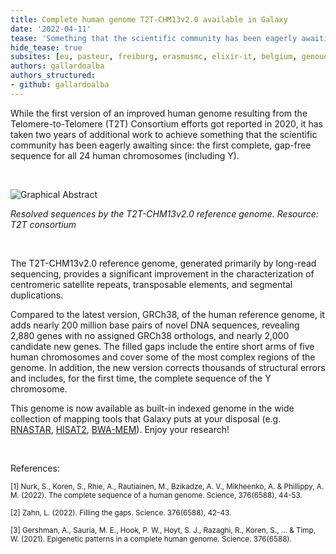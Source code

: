 ```yaml
---
title: Complete human genome T2T-CHM13v2.0 available in Galaxy
date: '2022-04-11'
tease: 'Something that the scientific community has been eagerly awaiting: the first complete, gap-free sequence for all 24 human chromosomes (including Y)'
hide_tease: true
subsites: [eu, pasteur, freiburg, erasmusmc, elixir-it, belgium, genouest]
authors: gallardoalba
authors_structured:
- github: gallardoalba
---
```


While the first version of an improved human genome resulting from the Telomere-to-Telomere (T2T) Consortium efforts got reported in 2020, it has taken two years of additional work to achieve something that the scientific community has been eagerly awaiting since: the first complete, gap-free sequence for all 24 human chromosomes (including Y).


<br>

![Graphical Abstract](/assets/media/T2T_human_genome.png)

*Resolved sequences by the T2T-CHM13v2.0 reference genome. Resource: T2T consortium*

<br>
 
    
The T2T-CHM13v2.0 reference genome, generated primarily by long-read sequencing, provides a significant improvement in the characterization of centromeric satellite repeats, transposable elements, and segmental duplications.

Compared to the latest version, GRCh38, of the human reference genome, it adds nearly 200 million base pairs of novel DNA sequences, revealing 2,880 genes with no assigned GRCh38 orthologs, and nearly 2,000 candidate new genes. The filled gaps include the entire short arms of five human chromosomes and cover some of the most complex regions of the genome. In addition, the new version corrects thousands of structural errors and includes, for the first time, the complete sequence of the Y chromosome.

This genome is now available as built-in indexed genome in the wide collection of mapping tools that Galaxy puts at your disposal (e.g. [RNASTAR](https://usegalaxy.eu/root?tool_id=toolshed.g2.bx.psu.edu/repos/iuc/rgrnastar/rna_star/2.7.8a+galaxy0), [HISAT2](https://usegalaxy.eu/root?tool_id=toolshed.g2.bx.psu.edu/repos/iuc/hisat2/hisat2/2.2.1+galaxy0), [BWA-MEM](https://usegalaxy.eu/root?tool_id=toolshed.g2.bx.psu.edu/repos/devteam/bwa/bwa_mem/0.7.17.2)). Enjoy your research!
        
<br>

References:
    
<small> [1] Nurk, S., Koren, S., Rhie, A., Rautiainen, M., Bzikadze, A. V., Mikheenko, A. & Phillippy, A. M. (2022). The complete sequence of a human genome. Science, 376(6588), 44-53. </small>

<small> [2] Zahn, L. (2022). Filling the gaps. Science. 376(6588), 42-43. </small>

<small> [3] Gershman, A., Sauria, M. E., Hook, P. W., Hoyt, S. J., Razaghi, R., Koren, S., ... & Timp, W. (2021). Epigenetic patterns in a complete human genome. Science.  376(6588). </small>


